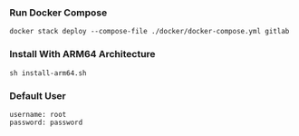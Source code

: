 ### Run Docker Compose

`docker stack deploy --compose-file ./docker/docker-compose.yml gitlab`

### Install With ARM64 Architecture

`sh install-arm64.sh`

### Default User

```
username: root
password: password
```
